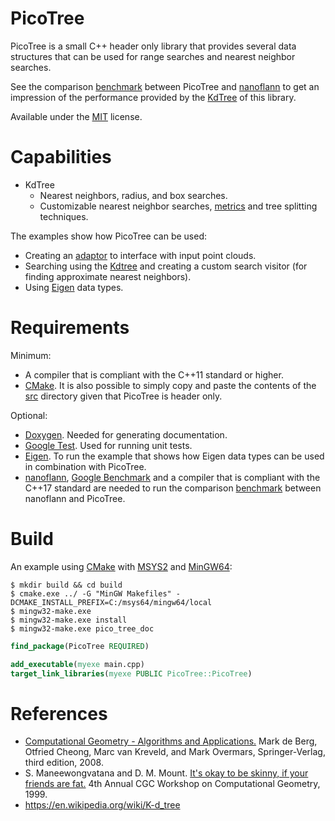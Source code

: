 # PicoTree

PicoTree is a small C++ header only library that provides several data structures that can be used for range searches and nearest neighbor searches.

See the comparison [benchmark](./docs/benchmark.md) between PicoTree and [nanoflann](https://github.com/jlblancoc/nanoflann) to get an impression of the performance provided by the [KdTree](https://en.wikipedia.org/wiki/K-d_tree) of this library.

Available under the [MIT](https://en.wikipedia.org/wiki/MIT_License) license.

# Capabilities

* KdTree
  * Nearest neighbors, radius, and box searches.
  * Customizable nearest neighbor searches, [metrics](https://en.wikipedia.org/wiki/Metric_(mathematics)) and tree splitting techniques.

The examples show how PicoTree can be used:

* Creating an [adaptor](./examples/pico_common/pico_adaptor.hpp) to interface with input point clouds.
* Searching using the [Kdtree](./examples/kd_tree/kd_tree.cpp) and creating a custom search visitor (for finding approximate nearest neighbors).
* Using [Eigen](./examples/eigen/) data types.

# Requirements

Minimum:

* A compiler that is compliant with the C++11 standard or higher.
* [CMake](https://cmake.org/). It is also possible to simply copy and paste the contents of the [src](./src/) directory given that PicoTree is header only.

Optional:

* [Doxygen](https://www.doxygen.nl). Needed for generating documentation.
* [Google Test](https://github.com/google/googletest). Used for running unit tests.
* [Eigen](http://eigen.tuxfamily.org). To run the example that shows how Eigen data types can be used in combination with PicoTree.
* [nanoflann](https://github.com/jlblancoc/nanoflann), [Google Benchmark](https://github.com/google/benchmark) and a compiler that is compliant with the C++17 standard are needed to run the comparison [benchmark](./docs/benchmark.md) between nanoflann and PicoTree.

# Build

An example using [CMake](https://cmake.org/) with [MSYS2](https://github.com/msys2/) and [MinGW64](http://mingw-w64.org/):

```console
$ mkdir build && cd build
$ cmake.exe ../ -G "MinGW Makefiles" -DCMAKE_INSTALL_PREFIX=C:/msys64/mingw64/local
$ mingw32-make.exe
$ mingw32-make.exe install
$ mingw32-make.exe pico_tree_doc
```

```cmake
find_package(PicoTree REQUIRED)

add_executable(myexe main.cpp)
target_link_libraries(myexe PUBLIC PicoTree::PicoTree)
```

# References

* [Computational Geometry - Algorithms and Applications.](https://www.springer.com/gp/book/9783540779735) Mark de Berg, Otfried Cheong, Marc van Kreveld, and Mark Overmars, Springer-Verlag, third edition, 2008.
* S. Maneewongvatana and D. M. Mount. [It's okay to be skinny, if your friends are fat.](http://www.cs.umd.edu/~mount/Papers/cgc99-smpack.pdf) 4th Annual CGC Workshop on Computational Geometry, 1999.
* https://en.wikipedia.org/wiki/K-d_tree
